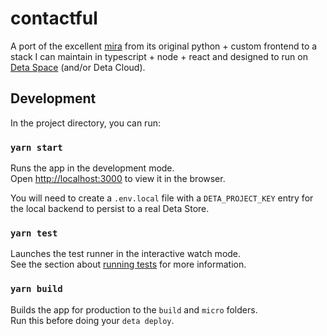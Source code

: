 # contactful

A port of the excellent [mira](https://github.com/thesephist/mira) from its original python + custom frontend to a stack I can maintain in typescript + node + react and designed to run on [Deta Space](https://deta.space/) (and/or Deta Cloud).

## Development

In the project directory, you can run:

### `yarn start`

Runs the app in the development mode.\
Open [http://localhost:3000](http://localhost:3000) to view it in the browser.

You will need to create a `.env.local` file with a `DETA_PROJECT_KEY` entry for the
local backend to persist to a real Deta Store.

### `yarn test`

Launches the test runner in the interactive watch mode.\
See the section about [running tests](https://facebook.github.io/create-react-app/docs/running-tests) for more information.

### `yarn build`

Builds the app for production to the `build` and `micro` folders.\
Run this before doing your `deta deploy`.
